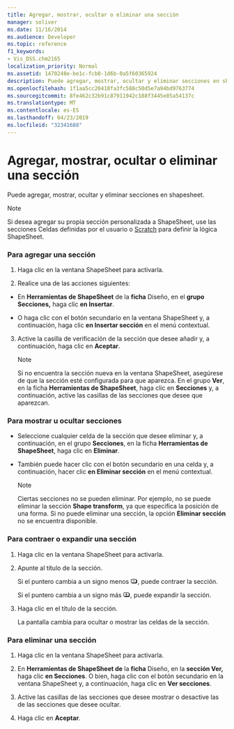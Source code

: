 ```yaml
---
title: Agregar, mostrar, ocultar o eliminar una sección
manager: soliver
ms.date: 11/16/2014
ms.audience: Developer
ms.topic: reference
f1_keywords:
- Vis_DSS.chm2165
localization_priority: Normal
ms.assetid: 1470248e-be1c-fcb0-1d6b-0a5f60365924
description: Puede agregar, mostrar, ocultar y eliminar secciones en shapesheet.
ms.openlocfilehash: 1f1aa5cc20418fa3fc588c50d5e7a94bd9763774
ms.sourcegitcommit: 8fe462c32b91c87911942c188f3445e85a54137c
ms.translationtype: MT
ms.contentlocale: es-ES
ms.lasthandoff: 04/23/2019
ms.locfileid: "32341688"
---
```

# <a name="add-show-hide-or-delete-a-section"></a>Agregar, mostrar, ocultar o eliminar una sección

Puede agregar, mostrar, ocultar y eliminar secciones en shapesheet.
  
> [!NOTE]
> Si desea agregar su propia sección personalizada a [](user-defined-cells-section.md) ShapeSheet, use las secciones Celdas definidas por el usuario o [Scratch](scratch-section.md) para definir la lógica ShapeSheet. 
  
### <a name="to-add-a-section"></a>Para agregar una sección

1. Haga clic en la ventana ShapeSheet para activarla.
    
2. Realice una de las acciones siguientes:
    
  - En **Herramientas de ShapeSheet** de la **ficha** Diseño, en el **grupo Secciones,** haga clic **en Insertar**.
    
  - O haga clic con el botón secundario en la ventana ShapeSheet y, a continuación, haga clic **en Insertar sección** en el menú contextual. 
    
3. Active la casilla de verificación de la sección que desee añadir y, a continuación, haga clic en **Aceptar**.
    
    > [!NOTE]
    >  Si no encuentra la sección nueva en la ventana ShapeSheet, asegúrese de que la sección esté configurada para que aparezca. En el grupo **Ver**, en la ficha **Herramientas de ShapeSheet**, haga clic en **Secciones** y, a continuación, active las casillas de las secciones que desee que aparezcan. 
  
### <a name="to-show-or-hide-sections"></a>Para mostrar u ocultar secciones

- Seleccione cualquier celda de la sección que desee eliminar y, a continuación, en el grupo **Secciones**, en la ficha **Herramientas de ShapeSheet**, haga clic en **Eliminar**.
    
- También puede hacer clic con el botón secundario en una celda y, a continuación, hacer clic **en Eliminar sección** en el menú contextual. 
    
    > [!NOTE]
    >  Ciertas secciones no se pueden eliminar. Por ejemplo, no se puede eliminar la sección **Shape transform**, ya que especifica la posición de una forma. Si no puede eliminar una sección, la opción **Eliminar sección** no se encuentra disponible. 
  
### <a name="to-collapse-or-expand-a-section"></a>Para contraer o expandir una sección

1. Haga clic en la ventana ShapeSheet para activarla.
    
2. Apunte al título de la sección.
    
    Si el puntero cambia a un signo menos ![Si el puntero cambia a un signo menos, contraiga la sección](media/IC_SSMinus_ZA07645855.gif), puede contraer la sección.
    
    Si el puntero cambia a un signo más ![Si el puntero cambia a un signo más, expanda la sección](media/IC_SSPlus_ZA07645856.gif), puede expandir la sección.
    
3. Haga clic en el título de la sección.
    
    La pantalla cambia para ocultar o mostrar las celdas de la sección.
    
### <a name="to-delete-a-section"></a>Para eliminar una sección

1. Haga clic en la ventana ShapeSheet para activarla.
    
2. En **Herramientas de ShapeSheet de** la **ficha** Diseño, en la **sección Ver,** haga clic **en Secciones**. O bien, haga clic con el botón secundario en la ventana ShapeSheet y, a continuación, haga clic en **Ver secciones**.
    
3. Active las casillas de las secciones que desee mostrar o desactive las de las secciones que desee ocultar.
    
4. Haga clic en **Aceptar**.
    

